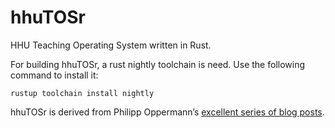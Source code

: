 # hhuTOSr
HHU Teaching Operating System written in Rust.

For building hhuTOSr, a rust nightly toolchain is need. Use the following command to install it:

`rustup toolchain install nightly`

hhuTOSr is derived from Philipp Oppermann’s [excellent series of blog posts](https://os.phil-opp.com/).
